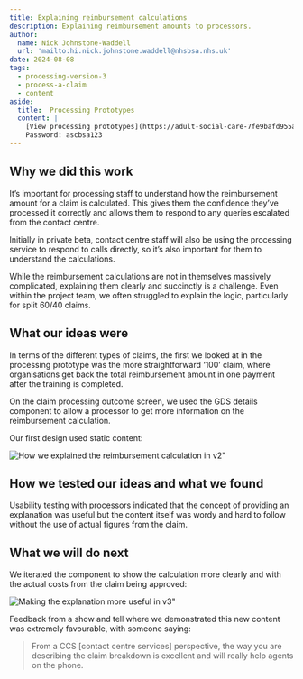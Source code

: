 ```yaml
---
title: Explaining reimbursement calculations
description: Explaining reimbursement amounts to processors.
author:
  name: Nick Johnstone-Waddell
  url: 'mailto:hi.nick.johnstone.waddell@nhsbsa.nhs.uk'
date: 2024-08-08
tags:
  - processing-version-3
  - process-a-claim
  - content
aside:
  title:  Processing Prototypes
  content: |
    [View processing prototypes](https://adult-social-care-7fe9bafd955a.herokuapp.com/version-index?area=Processing) 
    Password: ascbsa123
---
```


## Why we did this work

It’s important for processing staff to understand how the reimbursement amount for a claim is calculated. This gives them the confidence they’ve processed it correctly and allows them to respond to any queries escalated from the contact centre.

Initially in private beta, contact centre staff will also be using the processing service to respond to calls directly, so it’s also important for them to understand the calculations.

While the reimbursement calculations are not in themselves massively complicated, explaining them clearly and succinctly is a challenge. Even within the project team, we often struggled to explain the logic, particularly for split 60/40 claims.

## What our ideas were

In terms of the different types of claims, the first we looked at in the processing prototype was the more straightforward ‘100’ claim, where organisations get back the total reimbursement amount in one payment after the training is completed.

On the claim processing outcome screen, we used the GDS details component to allow a processor to get more information on the reimbursement calculation.

Our first design used static content:

![How we explained the reimbursement calculation in v2"](reimbursement-calculation-v2.png "How we explained the reimbursement calculation in v2")

## How we tested our ideas and what we found

Usability testing with processors indicated that the concept of providing an explanation was useful but the content itself was wordy and hard to follow without the use of actual figures from the claim.

## What we will do next

We iterated the component to show the calculation more clearly and with the actual costs from the claim being approved:

![Making the explanation more useful in v3"](reimbursement-calculation-v3.png "Making the explanation more useful in v3")

Feedback from a show and tell where we demonstrated this new content was extremely favourable, with someone saying:

> From a CCS [contact centre services] perspective, the way you are describing the claim breakdown is excellent and will really help agents on the phone.